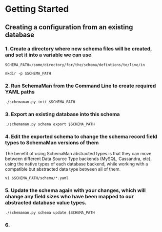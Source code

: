 # Getting Started

## Creating a configuration from an existing database

### 1. Create a directory where new schema files will be created, and set it into a variable we can use

```
SCHEMA_PATH=/some/directory/for/the/schema/defintions/to/live/in

mkdir -p $SCHEMA_PATH
```

### 2. Run SchemaMan from the Command Line to create required YAML paths

```
./schemaman.py init $SCHEMA_PATH
```

### 3. Export an existing database into this schema

```
./schemaman.py schema export $SCHEMA_PATH
```

### 4. Edit the exported schema to change the schema record field types to SchemaMan versions of them

The benefit of using SchemaMan abstracted types is that they can move between different Data Source Type backends (MySQL, Cassandra, etc), using the native types of each database backend, while working with a compatible but abstracted data type between all of them.

```
vi $SCHEMA_PATH/schema/*.yaml
```

### 5. Update the schema again with your changes, which will change any field sizes who have been mapped to our abstracted database value types.

```
./schemaman.py schema update $SCHEMA_PATH
```

### 6. 

